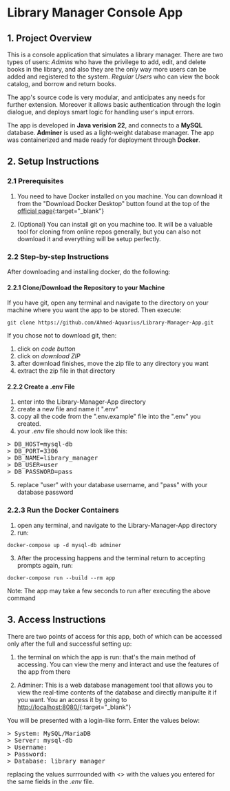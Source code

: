 # Library Manager Console App

## 1. Project Overview
This is a console application that simulates a library manager. There are two types of users:
*Admins* who have the privilege to add, edit, and delete books in the library, and also they are the only way more users can be added and registered to the system.
*Regular Users* who can view the book catalog, and borrow and return books.

The app's source code is very modular, and anticipates any needs for further extension. Moreover it allows basic authentication through the login dialogue, and deploys smart logic for handling user's input errors.

The app is developed in **Java verision 22**, and connects to a **MySQL** database. **Adminer** is used as a light-weight database manager. The app was containerized and made ready for deployment through **Docker**.



## 2. Setup Instructions

### 2.1 Prerequisites
1. You need to have Docker installed on you machine. You can download it from the "Download Docker Desktop" button found at the top of the [official page](https://www.docker.com/products/docker-desktop/){:target="_blank"}

2. (Optional) You can install git on you machine too. It will be a valuable tool for cloning from online repos generally, but you can also not download it and everything will be setup perfectly.  


### 2.2 Step-by-step Instructions
After downloading and installing docker, do the following:

#### 2.2.1 Clone/Download the Repository to your Machine
If you have git, open any terminal and navigate to the directory on your machine where you want the app to be stored. Then execute:

```
git clone https://github.com/Ahmed-Aquarius/Library-Manager-App.git
```


If you chose not to download git, then:
1. click on _code button_
2. click on _download ZIP_
3. after download finishes, move the zip file to any directory you want
4. extract the zip file in that directory

#### 2.2.2 Create a .env File 
1. enter into the Library-Manager-App directory
2. create a new file and name it ".env"
3. copy all the code from the ".env.example" file into the ".env" you created.
4. your _.env_ file should now look like this:

<pre>
> DB_HOST=mysql-db
> DB_PORT=3306
> DB_NAME=library_manager
> DB_USER=user
> DB_PASSWORD=pass
</pre>

5. replace "user" with your database username, and "pass" with your database password

### 2.2.3 Run the Docker Containers
1. open any terminal, and navigate to the Library-Manager-App directory
2. run:

```
docker-compose up -d mysql-db adminer 
```

3. After the processing happens and the terminal return to accepting prompts again, run:

```
docker-compose run --build --rm app
```

Note: The app may take a few seconds to run after executing the above command

## 3. Access Instructions
There are two points of access for this app, both of which can be accessed only after the full and successful setting up:
1. the terminal on which the app is run: that's the main method of accessing. You can view the meny and interact and use the features of the app from there

2. Adminer: This is a web database management tool that allows you to view the real-time contents of the database and directly manipulte it if you want. You an access it by going to [http://localhost:8080/](http://localhost:8080/){:target="_blank"}

You will be presented with a login-like form. Enter the values below:

<pre>
> System: MySQL/MariaDB
> Server: mysql-db
> Username: <your username>
> Password: <your password>
> Database: library_manager
</pre>

replacing the values surrrounded with <> with the values you entered for the same fields in the _.env_ file.